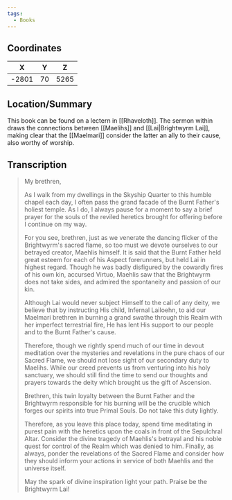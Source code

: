 ```yaml
---
tags:
  - Books
---
```


## Coordinates
| **X** | **Y** | **Z** |
| :---: | :---: | :---: |
| -2801 |  70   | 5265  |

## Location/Summary
This book can be found on a lectern in [[Rhaveloth]]. The sermon within draws the connections between [[Maelihs]] and [[Lai|Brightwyrm Lai]], making clear that the [[Maelmari]] consider the latter an ally to their cause, also worthy of worship.

## Transcription
> My brethren,
>
> As I walk from my dwellings in the Skyship Quarter to this humble chapel each day, I often pass the grand facade of the Burnt Father's holiest temple. As I do, I always pause for a moment to say a brief prayer for the souls of the reviled heretics brought for offering before I continue on my way.
>
> For you see, brethren, just as we venerate the dancing flicker of the Brightwyrm's sacred flame, so too must we devote ourselves to our betrayed creator, Maehlis himself. It is said that the Burnt Father held great esteem for each of his Aspect forerunners, but held Lai in highest regard. Though he was badly disfigured by the cowardly fires of his own kin, accursed Virtuo, Maehlis saw that the Brightwyrm does not take sides, and admired the spontaneity and passion of our kin.
>
> Although Lai would never subject Himself to the call of any deity, we believe that by instructing His child, Infernal Lailoehn, to aid our Maelmari brethren in burning a grand swathe through this Realm with her
imperfect terrestrial fire, He has lent His support to our people and to the Burnt Father's cause.
>
> Therefore, though we rightly spend much of our time in devout meditation over the mysteries and revelations in the pure chaos of our Sacred Flame, we should not lose sight of our secondary duty to Maelihs. While our creed prevents us from venturing into his holy sanctuary, we should still find the time to send our thoughts and prayers towards the deity which brought us the gift of Ascension.
>
> Brethren, this twin loyalty between the Burnt Father and the Brightwyrm responsible for his burning will be the crucible which forges our spirits into true Primal Souls. Do not take this duty lightly.
>
> Therefore, as you leave this place today, spend time meditating in purest pain with the heretics upon the coals in front of the Sepulchral Altar. Consider the divine tragedy of Maehlis's betrayal and his noble quest for control of the Realm which was denied to him. Finally, as always, ponder the revelations of the Sacred Flame and consider how they should inform your actions in service of both Maehlis and the universe itself.
>
> May the spark of divine inspiration light your path. Praise be the Brightwyrm Lai!

